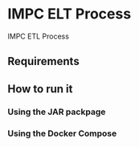 # IMPC ELT Process
IMPC ETL Process

## Requirements

## How to run it
### Using the JAR packpage
### Using the Docker Compose
